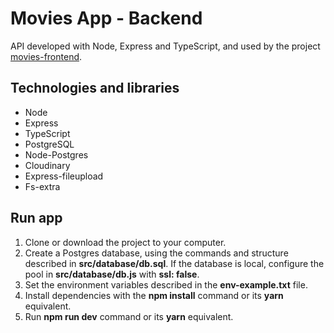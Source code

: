 # Movies App - Backend

API developed with Node, Express and TypeScript, and used by the project [movies-frontend](https://github.com/carloshrod/movies-frontend).

## Technologies and libraries

- Node
- Express
- TypeScript
- PostgreSQL
- Node-Postgres
- Cloudinary
- Express-fileupload
- Fs-extra

## Run app

1. Clone or download the project to your computer.
2. Create a Postgres database, using the commands and structure described in **src/database/db.sql**. If the database is local, configure the pool in **src/database/db.js** with **ssl: false**.
3. Set the environment variables described in the **env-example.txt** file.
4. Install dependencies with the **npm install** command or its **yarn** equivalent.
5. Run **npm run dev** command or its **yarn** equivalent.
